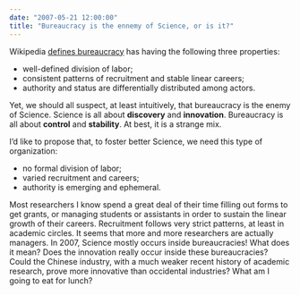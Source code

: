 ```yaml
---
date: "2007-05-21 12:00:00"
title: "Bureaucracy is the ennemy of Science, or is it?"
---
```




Wikipedia [defines bureaucracy](https://en.wikipedia.org/wiki/Bureaucracy) has having the following three properties:

- well-defined division of labor;
- consistent patterns of recruitment and stable linear careers;
- authority and status are differentially distributed among actors.


Yet, we should all suspect, at least intuitively, that bureaucracy is the enemy of Science. Science is all about __discovery__ and __innovation__. Bureaucracy is all about __control__ and __stability__. At best, it is a strange mix.

 I&rsquo;d like to propose that, to foster better Science, we need this type of organization:

- no formal division of labor;
- varied recruitment and careers;
- authority is emerging and ephemeral.


Most researchers I know spend a great deal of their time filling out forms to get grants, or managing students or assistants in order to sustain the linear growth of their careers. Recruitment follows very strict patterns, at least in academic circles. It seems that more and more researchers are actually managers. In 2007, Science mostly occurs inside bureaucracies! What does it mean? Does the innovation really occur inside these bureaucracies? Could the Chinese industry, with a much weaker recent history of academic research, prove more innovative than occidental industries? What am I going to eat for lunch?

